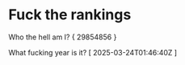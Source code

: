 # Fuck the rankings

Who the hell am I?
{ 29854856 }

What fucking year is it?
[ 2025-03-24T01:46:40Z ]
